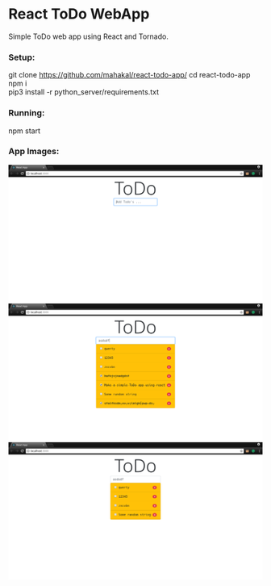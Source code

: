 # React ToDo WebApp

Simple ToDo web app using React and Tornado.

### Setup:

git clone https://github.com/mahakal/react-todo-app/
cd react-todo-app  
npm i  
pip3 install -r python_server/requirements.txt    

### Running:  

npm start

### App Images:

![ToDo0](/images/ToDo0.png)  
![ToDo](/images/ToDo1.png)  
![ToDo1](/images/ToDo2.png)  

